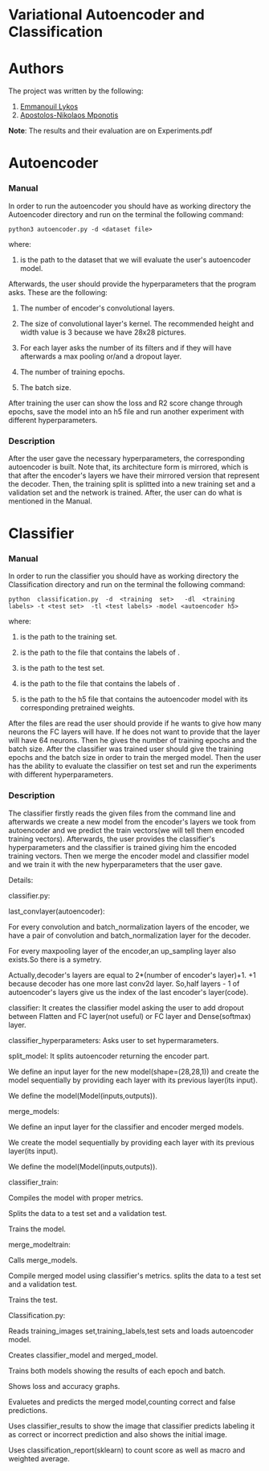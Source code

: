 # Variational Autoencoder and Classification

# Authors

The project was written by the following:

  1. [Emmanouil Lykos](https://github.com/ManosL)
  2. [Apostolos-Nikolaos Mponotis](https://github.com/AkisBon)

**Note**: The results and their evaluation are on Experiments.pdf

# Autoencoder

### Manual

In order to run the autoencoder you should have as working
directory the Autoencoder directory and run on the terminal
the following command:

`python3 autoencoder.py -d <dataset file>`

where:

  1. <dataset file> is the path to the dataset that we will 
     evaluate the user's autoencoder model.

Afterwards, the user should provide the hyperparameters that 
the program asks. These are the following:

  1. The number of encoder's convolutional layers.

  2. The size of convolutional layer's kernel. The recommended
  height and width value is 3 because we have 28x28 pictures.

  3. For each layer asks the number of its filters and if they
  will have afterwards a max pooling or/and a dropout layer.

  4. The number of training epochs.

  5. The batch size.

After training the user can show the loss and R2 score change 
through epochs, save the model into an h5 file and run another
experiment with different hyperparameters.

### Description

After the user gave the necessary hyperparameters, the corresponding
autoencoder is built. Note that, its architecture form is mirrored, which
is that after the encoder's layers we have their mirrored version that
represent the decoder. Then, the training split is splitted into a new
training set and a validation set and the network is trained. After, the
user can do what is mentioned in the Manual.

# Classifier

### Manual

In order to run the classifier you should have as working
directory the Classification directory and run on the 
terminal the following command:

  `python  classification.py  -d  <training  set>  
  -dl  <training  labels> -t <test set> 
  -tl <test labels> -model <autoencoder h5>`

where:

  1. <training set> is the path to the training set.

  2. <training labels> is the path to the file that 
  contains the labels of <training set>.

  3. <test set> is the path to the test set.

  4. <test labels> is the path to the file that 
  contains the labels of <test set>.

  5. <autoencoder h5> is the path to the h5 file that
  contains the autoencoder model with its corresponding
  pretrained weights.

After the files are read the user should provide if he wants
to give how many neurons the FC layers will have. If he does
not want to provide that the layer will have 64 neurons. Then
he gives the number of training epochs and the batch size. After
the classifier was trained user should give the training epochs and
the batch size in order to train the merged model. Then the user has
the ability to evaluate the classifier on test set and run the 
experiments with different hyperparameters.

### Description

The classifier firstly reads the given files from the command line
and afterwards we create a new model from the encoder's layers we
took from autoencoder and we predict the train vectors(we will tell
them encoded training vectors). Afterwards, the user provides the 
classifier's hyperparameters and the classifier is trained giving
him the encoded training vectors. Then we merge the encoder model
and classifier model and we train it with the new hyperparameters
that the user gave.
        
        
Details:

 classifier.py:

  last_convlayer(autoencoder):

  For every convolution and batch_normalization layers of the encoder,
  we have a pair of convolution and batch_normalization layer for the 
  decoder.

  For every maxpooling layer of the encoder,an up_sampling layer also 
  exists.So there is a symetry.

  Actually,decoder's layers are equal to 2*(number of encoder's layer)+1.
  +1 because decoder has one more last conv2d layer.
  So,half layers - 1 of autoencoder's layers give us the index of the 
  last encoder's layer(code).


  classifier:
  It creates the classifier model asking the user to add dropout
  between Flatten and FC layer(not useful) or FC layer and Dense(softmax) layer.


  classifier_hyperparameters:
  Asks user to set hypermarameters.


  split_model:
  It splits autoencoder returning the encoder part.

  We define an input layer for the new model(shape=(28,28,1)) and 
  create the model sequentially by providing each layer with its 
  previous layer(its input).

  We define the model(Model(inputs,outputs)).


merge_models:

  We define an input layer for the classifier and encoder merged models.

  We create the model sequentially by providing each layer with its
  previous layer(its input).

  We define the model(Model(inputs,outputs)).


classifier_train:

  Compiles the model with proper metrics.

  Splits the data to a test set and a validation test.

  Trains the model.


merge_modeltrain:

  Calls merge_models.

  Compile merged model using classifier's metrics.
  splits the data to a test set and a validation test.

  Trains the test.


 Classification.py:

  Reads training_images set,training_labels,test sets and loads autoencoder model.

  Creates classifier_model and merged_model.

  Trains both models showing the results of each epoch and batch.

  Shows loss and accuracy graphs.

  Evaluetes and predicts the merged model,counting correct and false predictions.

  Uses classifier_results to show the image that classifier predicts labeling it as
  correct or incorrect prediction and also shows the initial image.

  Uses classification_report(sklearn) to count score as well as macro and
  weighted average.

